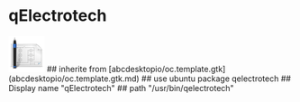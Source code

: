 # qElectrotech
<img src='icons/qelectrotech.svg' height='64px' width='64px'>
## inherite from
[abcdesktopio/oc.template.gtk](abcdesktopio/oc.template.gtk.md)
## use ubuntu package
qelectrotech
## Display name
"qElectrotech"
## path
"/usr/bin/qelectrotech"
